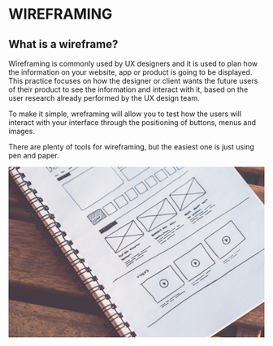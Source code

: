 # WIREFRAMING

## What is a wireframe? ##

Wireframing is commonly used by UX designers and it is used to plan how the information on your website, app or product is going to be displayed. This practice focuses on how the designer or client wants the future users of their product to see the information and interact with it, based on the user research already performed by the UX design team.

To make it simple, wreframing will allow you to test how the users will interact with your interface through the positioning of buttons, menus and images.

There are plenty of tools for wireframing, but the easiest one is just using pen and paper.

![wireframing](wireframing.jpg)